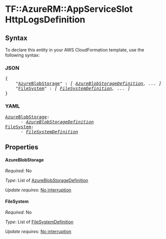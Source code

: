 # TF::AzureRM::AppServiceSlot HttpLogsDefinition

## Syntax

To declare this entity in your AWS CloudFormation template, use the following syntax:

### JSON

<pre>
{
    "<a href="#azureblobstorage" title="AzureBlobStorage">AzureBlobStorage</a>" : <i>[ <a href="azureblobstoragedefinition.md">AzureBlobStorageDefinition</a>, ... ]</i>,
    "<a href="#filesystem" title="FileSystem">FileSystem</a>" : <i>[ <a href="filesystemdefinition.md">FileSystemDefinition</a>, ... ]</i>
}
</pre>

### YAML

<pre>
<a href="#azureblobstorage" title="AzureBlobStorage">AzureBlobStorage</a>: <i>
      - <a href="azureblobstoragedefinition.md">AzureBlobStorageDefinition</a></i>
<a href="#filesystem" title="FileSystem">FileSystem</a>: <i>
      - <a href="filesystemdefinition.md">FileSystemDefinition</a></i>
</pre>

## Properties

#### AzureBlobStorage

_Required_: No

_Type_: List of <a href="azureblobstoragedefinition.md">AzureBlobStorageDefinition</a>

_Update requires_: [No interruption](https://docs.aws.amazon.com/AWSCloudFormation/latest/UserGuide/using-cfn-updating-stacks-update-behaviors.html#update-no-interrupt)

#### FileSystem

_Required_: No

_Type_: List of <a href="filesystemdefinition.md">FileSystemDefinition</a>

_Update requires_: [No interruption](https://docs.aws.amazon.com/AWSCloudFormation/latest/UserGuide/using-cfn-updating-stacks-update-behaviors.html#update-no-interrupt)

